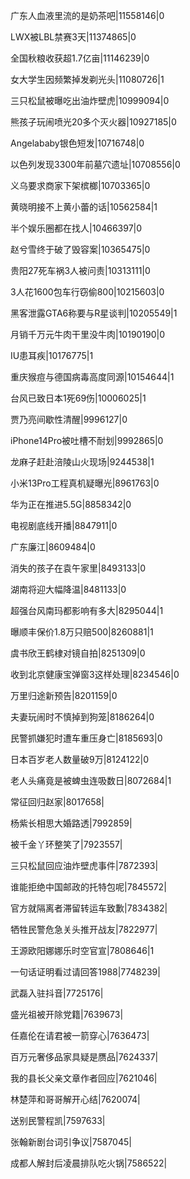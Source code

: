 广东人血液里流的是奶茶吧|11558146|0

LWX被LBL禁赛3天|11374865|0

全国秋粮收获超1.7亿亩|11146239|0

女大学生因频繁掉发剃光头|11080726|1

三只松鼠被曝吃出油炸壁虎|10999094|0

熊孩子玩闹喷光20多个灭火器|10927185|0

Angelababy银色短发|10716748|0

以色列发现3300年前墓穴遗址|10708556|0

义乌要求商家下架槟榔|10703365|0

黄晓明接不上黄小蕾的话|10562584|1

半个娱乐圈都在找人|10466397|0

赵兮雪终于破了毁容案|10365475|0

贵阳27死车祸3人被问责|10313111|0

3人花1600包车行窃偷800|10215603|0

黑客泄露GTA6称要与R星谈判|10205549|1

月销千万元牛肉干里没牛肉|10190190|0

IU患耳疾|10176775|1

重庆猴痘与德国病毒高度同源|10154644|1

台风已致日本1死69伤|10006025|1

贾乃亮间歇性清醒|9996127|0

iPhone14Pro被吐槽不耐划|9992865|0

龙麻子赶赴涪陵山火现场|9244538|1

小米13Pro工程真机疑曝光|8961763|0

华为正在推进5.5G|8858342|0

电视剧底线开播|8847911|0

广东廉江|8609484|0

消失的孩子在袁午家里|8493133|0

湖南将迎大幅降温|8481133|0

超强台风南玛都影响有多大|8295044|1

曝顺丰保价1.8万只赔500|8260881|1

虞书欣王鹤棣对镜自拍|8251309|0

收到北京健康宝弹窗3这样处理|8234546|0

万里归途新预告|8201159|0

夫妻玩闹时不慎掉到狗笼|8186264|0

民警抓嫌犯时遭车重压身亡|8185693|0

日本百岁老人数量破9万|8124122|0

老人头痛竟是被蜱虫连吸数日|8072684|1

常征回归赵家|8017658|

杨紫长相思大婚路透|7992859|

被千金丫环整笑了|7923557|

三只松鼠回应油炸壁虎事件|7872393|

谁能拒绝中国邮政的托特包呢|7845572|

官方就隔离者滞留转运车致歉|7834382|

牺牲民警危急关头推开战友|7822977|

王源欧阳娜娜乐时空官宣|7808646|1

一句话证明看过请回答1988|7748239|

武磊入驻抖音|7725176|

盛光祖被开除党籍|7639673|

任嘉伦在请君被一箭穿心|7636473|

百万元奢侈品家具疑是赝品|7624337|

我的县长父亲文章作者回应|7621046|

林楚萍和哥哥解开心结|7620074|

送别民警程凯|7597633|

张翰新剧台词引争议|7587045|

成都人解封后凌晨排队吃火锅|7586522|

